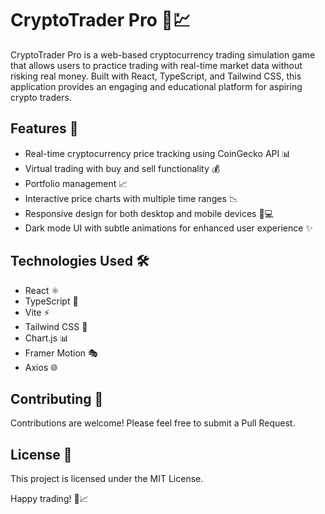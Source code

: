 # CryptoTrader Pro 🚀💹

CryptoTrader Pro is a web-based cryptocurrency trading simulation game that allows users to practice trading with real-time market data without risking real money. Built with React, TypeScript, and Tailwind CSS, this application provides an engaging and educational platform for aspiring crypto traders.

## Features 🌟

- Real-time cryptocurrency price tracking using CoinGecko API 📊
- Virtual trading with buy and sell functionality 💰
- Portfolio management 📈
- Interactive price charts with multiple time ranges 📉
- Responsive design for both desktop and mobile devices 📱💻
- Dark mode UI with subtle animations for enhanced user experience ✨


## Technologies Used 🛠️

- React ⚛️
- TypeScript 📘
- Vite ⚡
- Tailwind CSS 🎨
- Chart.js 📊
- Framer Motion 🎭
- Axios 🌐

## Contributing 🤝

Contributions are welcome! Please feel free to submit a Pull Request.

## License 📄

This project is licensed under the MIT License.

Happy trading! 🎉📈
